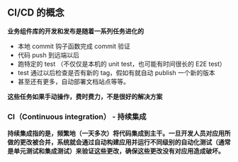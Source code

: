 ## CI/CD 的概念

**业务组件库的开发和发布是随着一系列任务进化的**

* 本地 commit 钩子函数完成 commit 验证
* 代码 push 到远端以后
* 跑特定的 test （不仅仅是本机的 unit test，也可能有时间很长的 E2E test）
* test 通过以后检查是否有新的 tag，假如有就自动 publish 一个新的版本
* 甚至还有更多，自动部署文档站点等等。

**这些任务如果手动操作，费时费力，不是很好的解决方案**

### CI（Continuous integration） - 持续集成

**持续集成指的是，频繁地（一天多次）将代码集成到主干。一旦开发人员对应用所做的更改被合并，系统就会通过自动构建应用并运行不同级别的自动化测试（通常是单元测试和集成测试）来验证这些更改，确保这些更改没有对应用造成破坏。**
